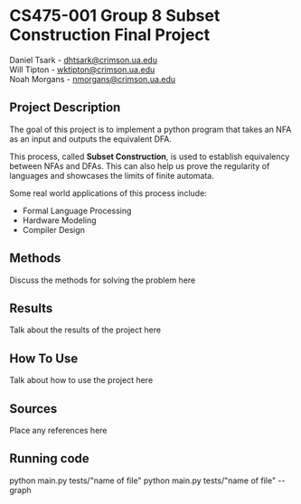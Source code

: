 # CS475-001 Group 8 Subset Construction Final Project
Daniel Tsark - dhtsark@crimson.ua.edu </br>
Will Tipton - wktipton@crimson.ua.edu </br>
Noah Morgans - nmorgans@crimson.ua.edu </br>

## Project Description
The goal of this project is to implement a python program that takes an NFA as an input and outputs the equivalent DFA.

This process, called **Subset Construction**, is used to establish equivalency between NFAs and DFAs. This can also help us prove the regularity of languages and showcases the limits of finite automata.

Some real world applications of this process include:
- Formal Language Processing
- Hardware Modeling
- Compiler Design

## Methods
Discuss the methods for solving the problem here

## Results
Talk about the results of the project here

## How To Use
Talk about how to use the project here

## Sources
Place any references here

## Running code
python main.py tests/"name of file"
python main.py tests/"name of file" --graph